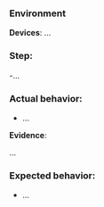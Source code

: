### Environment
**Devices**: ...

### Step: 
-...

### Actual behavior:
- ...

**Evidence**:

...

### Expected behavior: 
- ...
